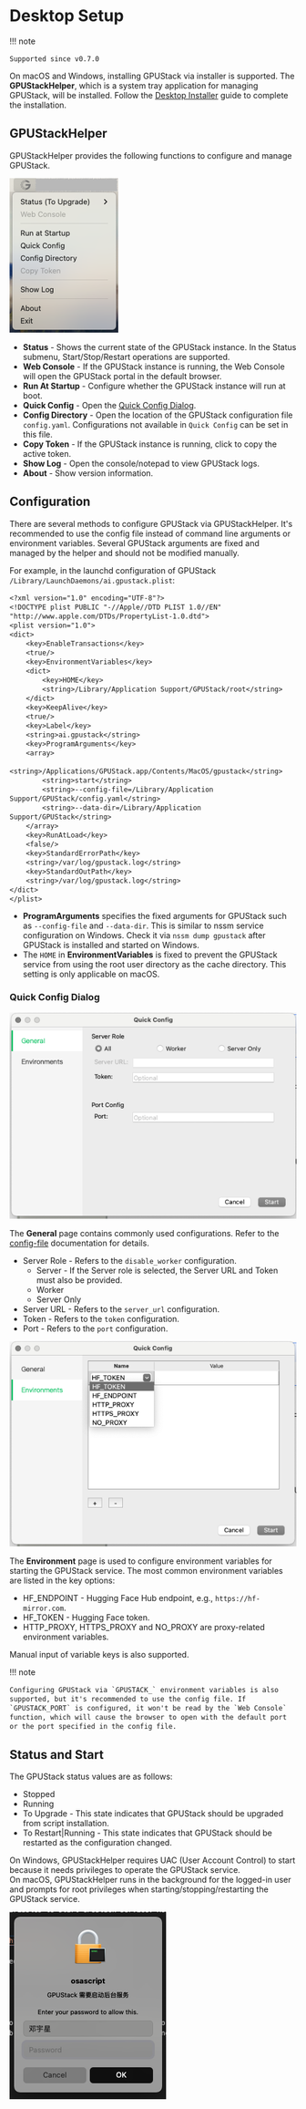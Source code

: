 # Desktop Setup

!!! note

    Supported since v0.7.0

On macOS and Windows, installing GPUStack via installer is supported. The **GPUStackHelper**, which is a system tray application for managing GPUStack, will be installed. Follow the [Desktop Installer](../installation/desktop-installer.md) guide to complete the installation.

## GPUStackHelper

GPUStackHelper provides the following functions to configure and manage GPUStack.

![tray-menu](../assets/desktop-installer/to-upgrade-darwin.png)

- **Status** - Shows the current state of the GPUStack instance. In the Status submenu, Start/Stop/Restart operations are supported.
- **Web Console** - If the GPUStack instance is running, the Web Console will open the GPUStack portal in the default browser.
- **Run At Startup** - Configure whether the GPUStack instance will run at boot.
- **Quick Config** - Open the [Quick Config Dialog](#quick-config-dialog).
- **Config Directory** - Open the location of the GPUStack configuration file `config.yaml`. Configurations not available in `Quick Config` can be set in this file.
- **Copy Token** - If the GPUStack instance is running, click to copy the active token.
- **Show Log** - Open the console/notepad to view GPUStack logs.
- **About** - Show version information.

## Configuration

There are several methods to configure GPUStack via GPUStackHelper. It's recommended to use the config file instead of command line arguments or environment variables. Several GPUStack arguments are fixed and managed by the helper and should not be modified manually.

For example, in the launchd configuration of GPUStack `/Library/LaunchDaemons/ai.gpustack.plist`:

    <?xml version="1.0" encoding="UTF-8"?>
    <!DOCTYPE plist PUBLIC "-//Apple//DTD PLIST 1.0//EN" "http://www.apple.com/DTDs/PropertyList-1.0.dtd">
    <plist version="1.0">
    <dict>
        <key>EnableTransactions</key>
        <true/>
        <key>EnvironmentVariables</key>
        <dict>
            <key>HOME</key>
            <string>/Library/Application Support/GPUStack/root</string>
        </dict>
        <key>KeepAlive</key>
        <true/>
        <key>Label</key>
        <string>ai.gpustack</string>
        <key>ProgramArguments</key>
        <array>
            <string>/Applications/GPUStack.app/Contents/MacOS/gpustack</string>
            <string>start</string>
            <string>--config-file=/Library/Application Support/GPUStack/config.yaml</string>
            <string>--data-dir=/Library/Application Support/GPUStack</string>
        </array>
        <key>RunAtLoad</key>
        <false/>
        <key>StandardErrorPath</key>
        <string>/var/log/gpustack.log</string>
        <key>StandardOutPath</key>
        <string>/var/log/gpustack.log</string>
    </dict>
    </plist>

- **ProgramArguments** specifies the fixed arguments for GPUStack such as `--config-file` and `--data-dir`. This is similar to nssm service configuration on Windows. Check it via `nssm dump gpustack` after GPUStack is installed and started on Windows.
- The `HOME` in **EnvironmentVariables** is fixed to prevent the GPUStack service from using the root user directory as the cache directory. This setting is only applicable on macOS.

### Quick Config Dialog

![general](../assets/desktop-installer/quickconfig-general.png)

The **General** page contains commonly used configurations. Refer to the [config-file](../cli-reference/start.md#config-file) documentation for details.

- Server Role - Refers to the `disable_worker` configuration.
  - Server - If the Server role is selected, the Server URL and Token must also be provided.
  - Worker
  - Server Only
- Server URL - Refers to the `server_url` configuration.
- Token - Refers to the `token` configuration.
- Port - Refers to the `port` configuration.

![env-var](../assets/desktop-installer/quickconfig-env-var.png)

The **Environment** page is used to configure environment variables for starting the GPUStack service. The most common environment variables are listed in the key options:

- HF_ENDPOINT - Hugging Face Hub endpoint, e.g., `https://hf-mirror.com`.
- HF_TOKEN - Hugging Face token.
- HTTP_PROXY, HTTPS_PROXY and NO_PROXY are proxy-related environment variables.

Manual input of variable keys is also supported.

!!! note

    Configuring GPUStack via `GPUSTACK_` environment variables is also supported, but it's recommended to use the config file. If `GPUSTACK_PORT` is configured, it won't be read by the `Web Console` function, which will cause the browser to open with the default port or the port specified in the config file.

## Status and Start

The GPUStack status values are as follows:

- Stopped
- Running
- To Upgrade - This state indicates that GPUStack should be upgraded from script installation.
- To Restart|Running - This state indicates that GPUStack should be restarted as the configuration changed.

On Windows, GPUStackHelper requires UAC (User Account Control) to start because it needs privileges to operate the GPUStack service.  
On macOS, GPUStackHelper runs in the background for the logged-in user and prompts for root privileges when starting/stopping/restarting the GPUStack service.

![prompt](../assets/desktop-installer/prompt-root-privileges.png)
